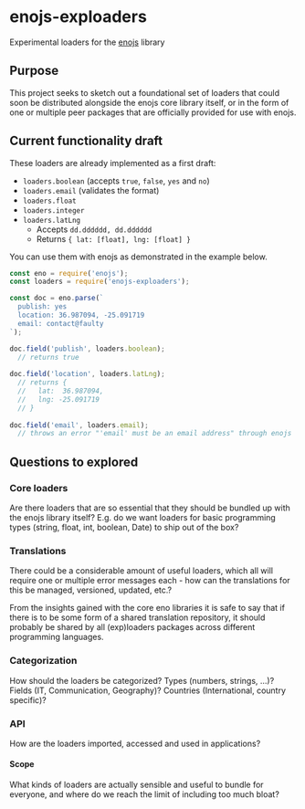 # enojs-exploaders

Experimental loaders for the [enojs](https://eno-lang.org/javascript/) library

## Purpose

This project seeks to sketch out a foundational set of loaders that could soon
be distributed alongside the enojs core library itself, or in the form of one or
multiple peer packages that are officially provided for use with enojs.

## Current functionality draft

These loaders are already implemented as a first draft:

- `loaders.boolean` (accepts `true`, `false`, `yes` and `no`)
- `loaders.email` (validates the format)
- `loaders.float`
- `loaders.integer`
- `loaders.latLng`
  - Accepts `dd.dddddd, dd.dddddd`
  - Returns `{ lat: [float], lng: [float] }`

You can use them with enojs as demonstrated in the example below.

```js
const eno = require('enojs');
const loaders = require('enojs-exploaders');

const doc = eno.parse(`
  publish: yes
  location: 36.987094, -25.091719
  email: contact@faulty
`);

doc.field('publish', loaders.boolean);
  // returns true
  
doc.field('location', loaders.latLng);
  // returns {
  //   lat:  36.987094,
  //   lng: -25.091719
  // }
  
doc.field('email', loaders.email);
  // throws an error "'email' must be an email address" through enojs
```

## Questions to explored

### Core loaders

Are there loaders that are so essential that they should be bundled up with the
enojs library itself? E.g. do we want loaders for basic programming types (string,
float, int, boolean, Date) to ship out of the box?

### Translations

There could be a considerable amount of useful loaders, which all will require
one or multiple error messages each - how can the translations for this be
managed, versioned, updated, etc.?

From the insights gained with the core eno libraries it is safe to say that if
there is to be some form of a shared translation repository, it should probably
be shared by all (exp)loaders packages across different programming languages.

### Categorization

How should the loaders be categorized? Types (numbers, strings, ...)? Fields
(IT, Communication, Geography)? Countries (International, country specific)?

### API

How are the loaders imported, accessed and used in applications?

#### Scope

What kinds of loaders are actually sensible and useful to bundle for everyone,
and where do we reach the limit of including too much bloat?
